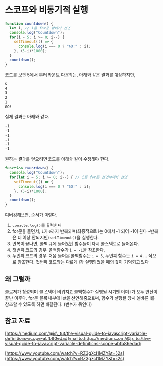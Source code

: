 # 스코프와 비동기적 실행

```javascript
function countdown() {
  let i; // i를 for문 밖에서 선언
  console.log("Countdown");
  for(i = 5; i >= 0; i--) {
    setTimeout(() => {
      console.log(i === 0 ? "GO!" : i);
    }, (5-i)*1000);
  }
  countdown();
}
```

코드를 보면 5에서 부터 카운트 다운되는, 아래와 같은 결과를 예상하지만,

```bash
5
4
3
2
1
GO!
```

실제 결과는 아래와 같다.

```bash
-1
-1
-1
-1
-1
-1
```

원하는 결과를 얻으려면 코드를 아래와 같이 수정해야 한다.

```javascript
function countdown() {
  console.log("Countdown");
  for(let i = 5; i >= 0; i--) { // i를 for문 선언부에서 선언
    setTimeout(() => {
      console.log(i === 0 ? "GO!" : i);
    }, (5-i)*1000);
  }
  countdown();
}
```

디버깅해보면, 순서가 이렇다.

1. `console.log()`를 출력한다
2. for문을 돌면서, `i`가 `0`까지 반복되며\(최종적으로 i는 0에서 -1 되어 -1이 된다 -반복은 더 이상 안되지만\) `setTimeout()`을 실행한다.
3. 반복이 끝나면, 콜백 큐에 들어있던 함수들이 다시 콜스택으로 들어온다.
4. 첫번째 코드의 경우, 콜백함수가 `i = -1`을 참조한다.
5. 두번째 코드의 경우, 처음 들어온 콜백함수는 `i = 5`, 두번째 함수는 `i = 4` ... 식으로 참조한다. 첫번째 코드와는 다르게 i가 실행되었을 때의 값이 기억되고 있다

## 왜 그럴까

클로저가 형성되며 콜 스택이 비워지고 콜백함수가 실행될 시기엔 이미 i가 모두 연산이 끝난 이후다. for문 블록 내부에 let을 선언해줌으로써, 함수가 실행될 당시 올바른 i를 참조할 수 있도록 하면 해결된다. \(변수가 묶인다\)

## 참고 자료

[https://medium.com/@js\_tut/the-visual-guide-to-javascript-variable-definitions-scope-abfb86edad](mailto:https://medium.com/@js_tut/the-visual-guide-to-javascript-variable-definitions-scope-abfb86edad)

[https://www.youtube.com/watch?v=RZ3gXcI1MZY&t=52s](https://www.youtube.com/watch?v=RZ3gXcI1MZY&t=52s)

